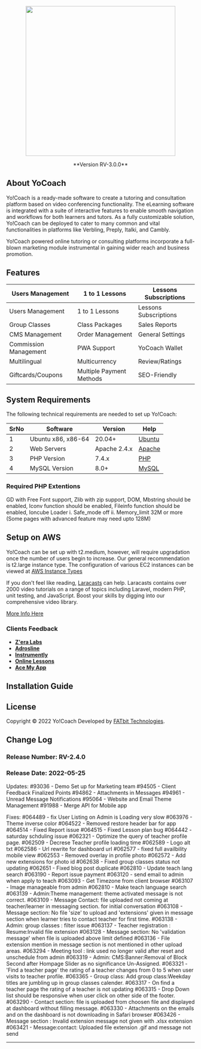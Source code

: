 <p align="center"><a href="https://v3.yo-coach.com/" target="_blank"><img src="https://v3.yo-coach.com/images/yocoach-logo.svg" width="400"></a></p>

<p align="center">**Version RV-3.0.0**</p>

## About YoCoach

Yo!Coach is a ready-made software to create a tutoring and consultation platform based on video conferencing functionality. The eLearning software is integrated with a suite of interactive features to enable smooth navigation and workflows for both learners and tutors. As a fully customizable solution, Yo!Coach can be deployed to cater to many common and vital functionalities in platforms like Verbling, Preply, Italki, and Cambly.

Yo!Coach powered online tutoring or consulting platforms incorporate a full-blown marketing module instrumental in gaining wider reach and business promotion.

## Features

|   Users Management |   1 to 1 Lessons |  Lessons Subscriptions |
| ------------ | ------------ | ------------ |
|   Users Management |   1 to 1 Lessons |  Lessons Subscriptions |
|   Group Classes | Class Packages  |  Sales Reports |
|CMS Management|Order Management|General Settings|
|Commission Management|PWA Support|YoCoach Wallet|
|Multilingual | Multicurrency|  Review/Ratings|
| Giftcards/Coupons|Multiple Payment Methods|SEO-Friendly|

## System Requirements

The following technical requirements are needed to set up Yo!Coach:

| SrNo | Software | Version | Help|
| ------------ | ------------ | ------------ | ------------ |
| 1 | Ubuntu x86, x86-64 | 20.04+  | [Ubuntu](https://ubuntu.com/)  |
| 2 | Web Servers | Apache 2.4.x | [Apache](https://httpd.apache.org/)  | 
| 3 | PHP Version | 7.4.x |  [PHP](https://www.php.net/) | 
| 4 | MySQL Version | 8.0+ | [MySQL](https://www.mysql.com/)  | 

### Required PHP Extentions

GD with Free Font support, Zlib with zip support, DOM, Mbstring should be enabled, Iconv function should be enabled, Fileinfo function should be enabled, Ioncube Loader
          i. Safe_mode off
          ii. Memory_limit 32M or more (Some pages with advanced feature may need upto 128M)

## Setup on AWS 

Yo!Coach can be set up with t2.medium, however, will require upgradation once the number of users begin to increase. Our general recommendation is t2.large instance type.
The configuration of various EC2 instances can be viewed at [AWS Instance Types](https://aws.amazon.com/ec2/instance-types/)

If you don't feel like reading, [Laracasts](https://laracasts.com) can help. Laracasts contains over 2000 video tutorials on a range of topics including Laravel, modern PHP, unit testing, and JavaScript. Boost your skills by digging into our comprehensive video library.

[More Info Here](https://www.fatbit.com/faqs/content-7/what-are-the-technical-specifications-required-to-set-up-yocoach-427.html)


### Clients Feedback

- **[Z'era Labs](https://www.zeralabs.com.my/)**
- **[Adrosline](https://www.adrosonline.com/)**
- **[Instrumently](https://instrumently.co/)**
- **[Online Lessons](https://www.onlinelessons.ie/)**
- **[Ace My App](https://https://acemyapp.com//)**

## Installation Guide


## License

Copyright © 2022 Yo!Coach Developed by [FATbit Technologies](https://www.fatbit.com/).



## Change Log

### Release Number: RV-2.4.0
### Release Date: 2022-05-25

Updates:
    #93036 - Demo Set up for Marketing team
    #94505 - Client Feedback Finalized Points
    #94862 - Attachments in Messages
    #94961 - Unread Message Notifications
    #95064 - Website and Email Theme Management
    #91988 - Merge API for Mobile app

Fixes:
    #064489 - fix User Listing on Admin is Loading very slow
    #063976 - Theme inverse color
    #064522 - Removed restore header bar for app
    #064514 - Fixed Report issue
    #064515 - Fixed Lesson plan bug
    #064442 - saturday schduling issue
    #062321 - Optimize the query of teacher profile page.
    #062509 - Decrese Teacher profile loading time
    #062589 - Logo alt txt
    #062586 - Url rewrite for dashboard url
    #062577 - fixed full availbility mobile view
    #062553 - Removed overlay in profile photo
    #062572 - Add new extensions for photo id
    #062638 - Fixed group classes status not updating
    #062651 - Fixed blog post duplicate
    #062810 - Update teach lang search
    #063190 - Report issue payment
    #063120 - send email to admin when apply to teach
    #063093 - Get Timezone from client browser
    #063107 - Image manageable from admin
    #062810 - Make teach language search
    #063139 - Admin:Theme management: theme activated message is not correct.
    #063109 - Message Contact: file uploaded not coming at teacher/learner in messaging section. for initial conversation
    #063108 - Message section: No file 'size' to upload and 'extensions' given in message section when learner tries to contact teacher for first time.
    #063138 - Admin: group classes : filter issue
    #063137 - Teacher registration : Resume:Invalid file extension
    #063128 - Message section: No 'validation message' when file is uploaded above limit defined
    #063136 - File extension mention in message section is not mentioned in other upload areas. 
    #063294 - Meeting tool : link used no longer valid after reset and unschedule from admin 
    #063319 - Admin: CMS:Banner:Removal of Block Second after Hompage Slider as no significance Un-Assigned.
    #063321 - 'Find a teacher page' the rating of a teacher changes from 0 to 5 when user visits to teacher profile.
    #063365 - Group class: Add group class:Weekday titles are jumbling up in group classes calender.
    #063317 - On find a teacher page the rating of a teacher is not updating 
    #063315 - Drop Down list should be responsive when user click on other side of the footer.
    #063290 - Contact section: file is uploaded from choosen file and displayed at dashboard without filling message.
    #063330 - Attachments on the emails and on the dashboard is not downloading in Safari browser 
    #063426 - Message section : Invalid extension message not given with .xlsx extension
    #063421 - Message:contact: Uploaded file extension .gif and message not send 

-------------------------------------------------------------
